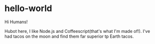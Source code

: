 # hello-world

Hi Humans!

Hubot here, I like Node.js and Coffeescript(that's what I'm made of!).
I've had tacos on the moon and find them far superior tp Earth tacos.
